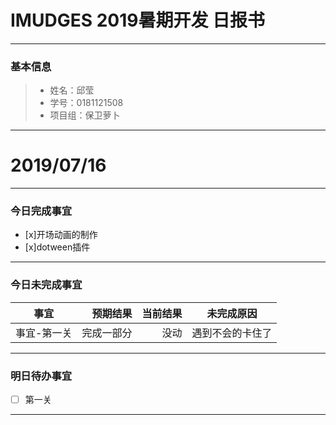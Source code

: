 # IMUDGES 2019暑期开发 日报书
-------


### 基本信息
> * 姓名：邱莹
> * 学号：0181121508
> * 项目组：保卫萝卜

-------


# 2019/07/16

-------

### 今日完成事宜
- [x]开场动画的制作
- [x]dotween插件

-----
### 今日未完成事宜


| 事宜     |预期结果| 当前结果  | 未完成原因   | 
| --------   | -----:  | -----:  | :----:  |
|事宜-第一关|完成一部分|没动|遇到不会的卡住了|



------


### 明日待办事宜
- [ ] 第一关

-------


